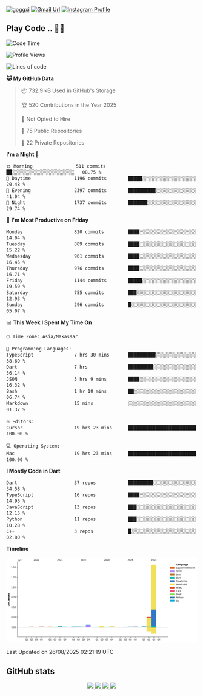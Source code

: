 [![goggxi](https://img.shields.io/badge/Portofolio-Goggxi-orange)](https://goggxi.github.io)
[![Gmail Url](https://img.shields.io/twitter/url?label=Goggxi@gmail.com&logo=gmail&style=social&url=http%3A%2F%2Fmailto%3Acontact.Goggxi@gmail.com)](mailto:Goggxi@gmail.com) [![Instagram Profile](https://img.shields.io/twitter/url?label=moh_rifkan&logo=instagram&style=social&url=https://www.instagram.com/moh_rifkan/)](https://www.instagram.com/moh_rifkan/)

## Play Code .. 💬🚀

<!-- [![Moh Rifkan GitHub stats](https://github-readme-stats.vercel.app/api?username=goggxi&count_private=true&show_icons=true&theme=dracula&custom_title=Goggxi%20Statistic%20🚀)](https://github.com/goggxi/goggxi)

[![Top Langs](https://github-readme-stats.vercel.app/api/top-langs/?username=goggxi&langs_count=8&layout=compact&show_icons=true&theme=dracula)](https://github.com/goggxi/goggxi) -->

<!--START_SECTION:waka-->
![Code Time](http://img.shields.io/badge/Code%20Time-4%2C489%20hrs%203%20mins-blue)

![Profile Views](http://img.shields.io/badge/Profile%20Views-21-blue)

![Lines of code](https://img.shields.io/badge/From%20Hello%20World%20I%27ve%20Written-20.1%20million%20lines%20of%20code-blue)

**🐱 My GitHub Data** 

> 📦 732.9 kB Used in GitHub's Storage 
 > 
> 🏆 520 Contributions in the Year 2025
 > 
> 🚫 Not Opted to Hire
 > 
> 📜 75 Public Repositories 
 > 
> 🔑 22 Private Repositories 
 > 
**I'm a Night 🦉** 

```text
🌞 Morning                511 commits         ██░░░░░░░░░░░░░░░░░░░░░░░   08.75 % 
🌆 Daytime                1196 commits        █████░░░░░░░░░░░░░░░░░░░░   20.48 % 
🌃 Evening                2397 commits        ██████████░░░░░░░░░░░░░░░   41.04 % 
🌙 Night                  1737 commits        ███████░░░░░░░░░░░░░░░░░░   29.74 % 
```
📅 **I'm Most Productive on Friday** 

```text
Monday                   820 commits         ████░░░░░░░░░░░░░░░░░░░░░   14.04 % 
Tuesday                  889 commits         ████░░░░░░░░░░░░░░░░░░░░░   15.22 % 
Wednesday                961 commits         ████░░░░░░░░░░░░░░░░░░░░░   16.45 % 
Thursday                 976 commits         ████░░░░░░░░░░░░░░░░░░░░░   16.71 % 
Friday                   1144 commits        █████░░░░░░░░░░░░░░░░░░░░   19.59 % 
Saturday                 755 commits         ███░░░░░░░░░░░░░░░░░░░░░░   12.93 % 
Sunday                   296 commits         █░░░░░░░░░░░░░░░░░░░░░░░░   05.07 % 
```


📊 **This Week I Spent My Time On** 

```text
🕑︎ Time Zone: Asia/Makassar

💬 Programming Languages: 
TypeScript               7 hrs 30 mins       ██████████░░░░░░░░░░░░░░░   38.69 % 
Dart                     7 hrs               █████████░░░░░░░░░░░░░░░░   36.14 % 
JSON                     3 hrs 9 mins        ████░░░░░░░░░░░░░░░░░░░░░   16.32 % 
Bash                     1 hr 18 mins        ██░░░░░░░░░░░░░░░░░░░░░░░   06.74 % 
Markdown                 15 mins             ░░░░░░░░░░░░░░░░░░░░░░░░░   01.37 % 

🔥 Editors: 
Cursor                   19 hrs 23 mins      █████████████████████████   100.00 % 

💻 Operating System: 
Mac                      19 hrs 23 mins      █████████████████████████   100.00 % 
```

**I Mostly Code in Dart** 

```text
Dart                     37 repos            █████████░░░░░░░░░░░░░░░░   34.58 % 
TypeScript               16 repos            ████░░░░░░░░░░░░░░░░░░░░░   14.95 % 
JavaScript               13 repos            ███░░░░░░░░░░░░░░░░░░░░░░   12.15 % 
Python                   11 repos            ███░░░░░░░░░░░░░░░░░░░░░░   10.28 % 
C++                      3 repos             █░░░░░░░░░░░░░░░░░░░░░░░░   02.80 % 
```



**Timeline**

![Lines of Code chart](https://raw.githubusercontent.com/Goggxi/Goggxi/main/assets/bar_graph.png)


 Last Updated on 26/08/2025 02:21:19 UTC
<!--END_SECTION:waka-->

## GitHub stats

<p align="center">
  <a href="https://github.com/goggxi">
    <img src="http://github-profile-summary-cards.vercel.app/api/cards/profile-details?username=goggxi&theme=transparent" />
  </a>
  <a href="https://github.com/goggxi">
    <img src="https://github-readme-streak-stats.herokuapp.com/?user=goggxi&hide_border=true&card_width=338&theme=transparent" />
  </a>
  <a href="https://github.com/goggxi">
    <img src="http://github-profile-summary-cards.vercel.app/api/cards/stats?username=goggxi&theme=transparent" />
  </a>
  <a href="https://github.com/goggxi">
    <img src="https://github-readme-stats.vercel.app/api/top-langs/?username=goggxi&langs_count=10&exclude_repo=&hide=c,makefile,html,css,sass,nix,nunjucks,tsql,dockerfile,shell&card_width=699&hide_border=true&theme=transparent" />
  </a>
  <!-- <br/>
  <a href="https://github.com/goggxi">
    <img src="https://komarev.com/ghpvc/?username=goggxi&color=blue&style=flat" />
  </a> -->
</p>
